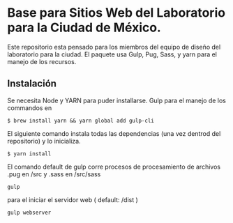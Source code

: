 # Base para Sitios Web del Laboratorio para la Ciudad de México.

Este repositorio esta pensado para los miembros del equipo de diseño del laboratorio para la ciudad.
El paquete usa Gulp, Pug, Sass, y yarn para el manejo de los recursos.

## Instalación

Se necesita Node y YARN para puder installarse. Gulp para el manejo de los commandos en 

```shell
$ brew install yarn && yarn global add gulp-cli
```

El siguiente comando instala todas las dependencias (una vez dentrod del repositorio) y lo inicializa.

```shell
$ yarn install
```

El comando default de gulp corre procesos de procesamiento de archivos .pug en /src y .sass en /src/sass

```shell
gulp
```

para el iniciar el servidor web ( default: /dist ) 
```
gulp webserver
```
